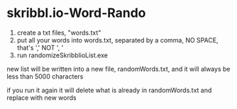 # skribbl.io-Word-Rando

1. create a txt files, "words.txt"
2. put all your words into words.txt, separated by a comma, NO SPACE, that's ',' NOT ', '
3. run randomizeSkribblioList.exe

new list will be written into a new file, randomWords.txt, and it will always be less than 5000 characters

if you run it again it will delete what is already in randomWords.txt and replace with new words
